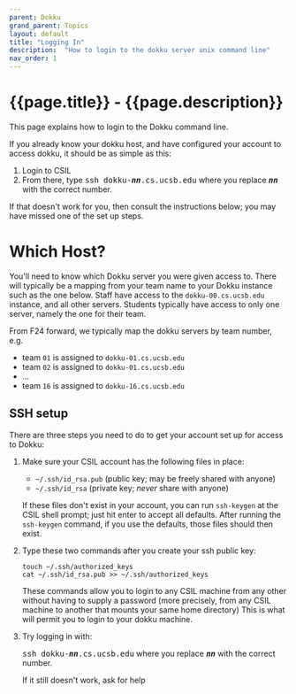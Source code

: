 ```yaml
---
parent: Dokku
grand_parent: Topics
layout: default
title: "Logging In"
description:  "How to login to the dokku server unix command line"
nav_order: 1
---
```


# {{page.title}} - {{page.description}}

This page explains how to login to the Dokku command line.

If you already know your dokku host, and have configured your account to access dokku, it should be as simple as this:

1. Login to CSIL
2. From there, type <tt>ssh dokku-<b><i>nn</i></b>.cs.ucsb.edu</tt> where you replace <tt><b><i>nn</i></b></tt> with the correct number.

If that doesn't work for you, then consult the instructions below; you may have missed one of the set up steps.

# Which Host?

You'll need to know which Dokku server you were given access to.  There will typically be a mapping from your team name to your Dokku instance such
as the one below.  Staff have access to the `dokku-00.cs.ucsb.edu` instance, and all other servers.  Students typically have access to only one server, namely 
the one for their team.

From F24 forward, we typically map the dokku servers by team number, e.g.

* team `01` is assigned to `dokku-01.cs.ucsb.edu`
* team `02` is assigned to `dokku-01.cs.ucsb.edu`
* ...
* team `16` is assigned to `dokku-16.cs.ucsb.edu`

## SSH setup 

There are three steps you need to do to get your account set up for access to Dokku:

1. Make sure your CSIL account has the following files in place:

   * `~/.ssh/id_rsa.pub` (public key; may be freely shared with anyone)
   * `~/.ssh/id_rsa` (private key; *never* share with anyone)

   If these files don't exist in your account, you can run `ssh-keygen` at the CSIL shell prompt;
   just hit enter to accept all defaults.  After running the `ssh-keygen` command, if you use the defaults, those files should then exist.

2. Type these two commands after you create your ssh public key:

   ```text
   touch ~/.ssh/authorized_keys
   cat ~/.ssh/id_rsa.pub >> ~/.ssh/authorized_keys
   ```

   These commands allow you to login to any CSIL machine from any other without having to supply a password
   (more precisely, from any CSIL machine to another that mounts your same home directory)  This is what will permit you to
   login to your dokku machine.

3. Try logging in with:

   <tt>ssh dokku-<b><i>nn</i></b>.cs.ucsb.edu</tt> where you replace <tt><b><i>nn</i></b></tt> with the correct number.

   If it still doesn't work, ask for help





